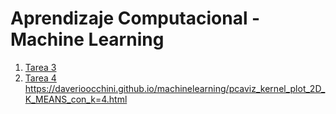 # Aprendizaje Computacional - Machine Learning

1. [Tarea 3](https://daverioocchini.github.io/machinelearning/Tarea_3_Federico_Daverio.html)
2. [Tarea 4](https://daverioocchini.github.io/machinelearning/Tarea_4_Federico_Daverio_v2.html)
https://daverioocchini.github.io/machinelearning/pcaviz_kernel_plot_2D_K_MEANS_con_k=4.html
